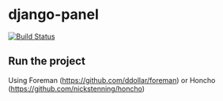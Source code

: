 # django-panel

[![Build Status](https://travis-ci.org/RenanPalmeira/django-panel.svg?branch=master)](https://travis-ci.org/RenanPalmeira/django-panel)

## Run the project

Using Foreman (https://github.com/ddollar/foreman) or Honcho (https://github.com/nickstenning/honcho)
